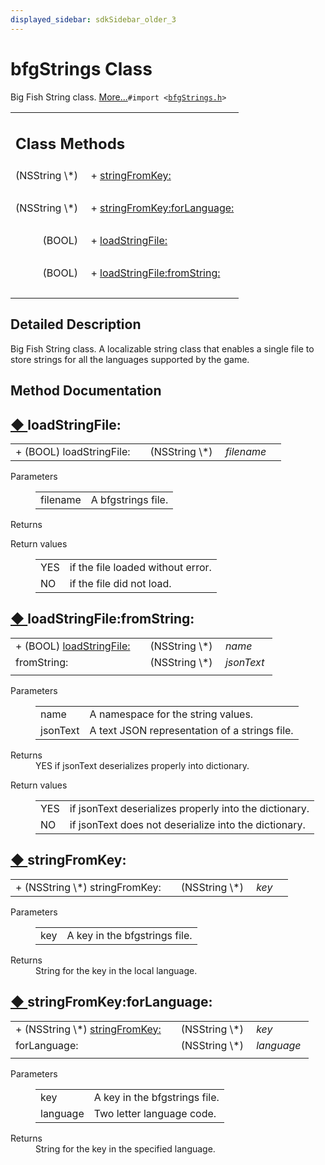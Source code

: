 ```yaml
---
displayed_sidebar: sdkSidebar_older_3
---  
```

# bfgStrings Class 

<div class="contents">Big Fish String class.    <a href="interfacebfg_strings.html#details">More...</a><code>#import &lt;<a class="el" href="bfg_strings_8h_source.html">bfgStrings.h</a>&gt;</code><table class="memberdecls"><tr class="heading"><td colspan="2"><h2 class="groupheader"><a id="pub-static-methods" name="pub-static-methods"></a> Class Methods</h2></td></tr><tr class="memitem:a6d94699383d7c8c19befc2c1bd4fedc2"><td class="memItemLeft" align="right" valign="top">(NSString \*)&#160;</td><td class="memItemRight" valign="bottom">+ <a class="el" href="interfacebfg_strings.html#a6d94699383d7c8c19befc2c1bd4fedc2">stringFromKey:</a></td></tr><tr class="separator:a6d94699383d7c8c19befc2c1bd4fedc2"><td class="memSeparator" colspan="2">&#160;</td></tr><tr class="memitem:a02db1d64fc5ea83537b4e10a6a90d032"><td class="memItemLeft" align="right" valign="top">(NSString \*)&#160;</td><td class="memItemRight" valign="bottom">+ <a class="el" href="interfacebfg_strings.html#a02db1d64fc5ea83537b4e10a6a90d032">stringFromKey:forLanguage:</a></td></tr><tr class="separator:a02db1d64fc5ea83537b4e10a6a90d032"><td class="memSeparator" colspan="2">&#160;</td></tr><tr class="memitem:aa4505410c8e5a0a4701b529907546807"><td class="memItemLeft" align="right" valign="top">(BOOL)&#160;</td><td class="memItemRight" valign="bottom">+ <a class="el" href="interfacebfg_strings.html#aa4505410c8e5a0a4701b529907546807">loadStringFile:</a></td></tr><tr class="separator:aa4505410c8e5a0a4701b529907546807"><td class="memSeparator" colspan="2">&#160;</td></tr><tr class="memitem:a7189081b498703038d2dad4848551414"><td class="memItemLeft" align="right" valign="top">(BOOL)&#160;</td><td class="memItemRight" valign="bottom">+ <a class="el" href="interfacebfg_strings.html#a7189081b498703038d2dad4848551414">loadStringFile:fromString:</a></td></tr><tr class="separator:a7189081b498703038d2dad4848551414"><td class="memSeparator" colspan="2">&#160;</td></tr></table><a name="details" id="details"></a><h2 class="groupheader">Detailed Description</h2><div class="textblock">Big Fish String class. A localizable string class that enables a single file to store strings for all the languages supported by the game. </div><h2 class="groupheader">Method Documentation</h2><a id="aa4505410c8e5a0a4701b529907546807" name="aa4505410c8e5a0a4701b529907546807"></a><h2 class="memtitle"><span class="permalink"><a href="#aa4505410c8e5a0a4701b529907546807">&#9670;&nbsp;</a></span>loadStringFile:</h2><div class="memitem"><div class="memproto"><table class="memname"><tr><td class="memname">+ (BOOL) loadStringFile: </td><td></td><td class="paramtype">(NSString \*)&#160;</td><td class="paramname"><em>filename</em></td><td></td></tr></table></div><div class="memdoc"><dl class="params"><dt>Parameters</dt><dd><table class="params"><tr><td class="paramname">filename</td><td>A bfgstrings file.</td></tr></table></dd></dl><dl class="section return"><dt>Returns</dt><dd></dd></dl><dl class="retval"><dt>Return values</dt><dd><table class="retval"><tr><td class="paramname">YES</td><td>if the file loaded without error. </td></tr><tr><td class="paramname">NO</td><td>if the file did not load. </td></tr></table></dd></dl></div></div><a id="a7189081b498703038d2dad4848551414" name="a7189081b498703038d2dad4848551414"></a><h2 class="memtitle"><span class="permalink"><a href="#a7189081b498703038d2dad4848551414">&#9670;&nbsp;</a></span>loadStringFile:fromString:</h2><div class="memitem"><div class="memproto"><table class="memname"><tr><td class="memname">+ (BOOL) <a class="el" href="interfacebfg_strings.html#aa4505410c8e5a0a4701b529907546807">loadStringFile:</a></td><td></td><td class="paramtype">(NSString \*)&#160;</td><td class="paramname"><em>name</em></td></tr><tr><td class="paramkey">fromString:</td><td></td><td class="paramtype">(NSString \*)&#160;</td><td class="paramname"><em>jsonText</em>&#160;</td></tr><tr><td></td><td></td><td></td><td></td></tr></table></div><div class="memdoc"><dl class="params"><dt>Parameters</dt><dd><table class="params"><tr><td class="paramname">name</td><td>A namespace for the string values. </td></tr><tr><td class="paramname">jsonText</td><td>A text JSON representation of a strings file. </td></tr></table></dd></dl><dl class="section return"><dt>Returns</dt><dd>YES if jsonText deserializes properly into dictionary.</dd><dd></dd></dl><dl class="retval"><dt>Return values</dt><dd><table class="retval"><tr><td class="paramname">YES</td><td>if jsonText deserializes properly into the dictionary. </td></tr><tr><td class="paramname">NO</td><td>if jsonText does not deserialize into the dictionary. </td></tr></table></dd></dl></div></div><a id="a6d94699383d7c8c19befc2c1bd4fedc2" name="a6d94699383d7c8c19befc2c1bd4fedc2"></a><h2 class="memtitle"><span class="permalink"><a href="#a6d94699383d7c8c19befc2c1bd4fedc2">&#9670;&nbsp;</a></span>stringFromKey:</h2><div class="memitem"><div class="memproto"><table class="memname"><tr><td class="memname">+ (NSString \*) stringFromKey: </td><td></td><td class="paramtype">(NSString \*)&#160;</td><td class="paramname"><em>key</em></td><td></td></tr></table></div><div class="memdoc"><dl class="params"><dt>Parameters</dt><dd><table class="params"><tr><td class="paramname">key</td><td>A key in the bfgstrings file. </td></tr></table></dd></dl><dl class="section return"><dt>Returns</dt><dd>String for the key in the local language. </dd></dl></div></div><a id="a02db1d64fc5ea83537b4e10a6a90d032" name="a02db1d64fc5ea83537b4e10a6a90d032"></a><h2 class="memtitle"><span class="permalink"><a href="#a02db1d64fc5ea83537b4e10a6a90d032">&#9670;&nbsp;</a></span>stringFromKey:forLanguage:</h2><div class="memitem"><div class="memproto"><table class="memname"><tr><td class="memname">+ (NSString \*) <a class="el" href="interfacebfg_strings.html#a6d94699383d7c8c19befc2c1bd4fedc2">stringFromKey:</a></td><td></td><td class="paramtype">(NSString \*)&#160;</td><td class="paramname"><em>key</em></td></tr><tr><td class="paramkey">forLanguage:</td><td></td><td class="paramtype">(NSString \*)&#160;</td><td class="paramname"><em>language</em>&#160;</td></tr><tr><td></td><td></td><td></td><td></td></tr></table></div><div class="memdoc"><dl class="params"><dt>Parameters</dt><dd><table class="params"><tr><td class="paramname">key</td><td>A key in the bfgstrings file. </td></tr><tr><td class="paramname">language</td><td>Two letter language code. </td></tr></table></dd></dl><dl class="section return"><dt>Returns</dt><dd>String for the key in the specified language. </dd></dl></div></div></div> 
